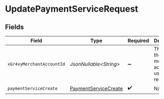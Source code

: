 # UpdatePaymentServiceRequest


## Fields

| Field                                                                   | Type                                                                    | Required                                                                | Description                                                             | Example                                                                 |
| ----------------------------------------------------------------------- | ----------------------------------------------------------------------- | ----------------------------------------------------------------------- | ----------------------------------------------------------------------- | ----------------------------------------------------------------------- |
| `xGr4vyMerchantAccountId`                                               | *JsonNullable\<String>*                                                 | :heavy_minus_sign:                                                      | The ID of the merchant account to use for this request.                 | default                                                                 |
| `paymentServiceCreate`                                                  | [PaymentServiceCreate](../../models/components/PaymentServiceCreate.md) | :heavy_check_mark:                                                      | N/A                                                                     |                                                                         |